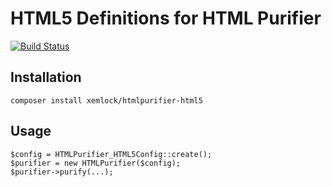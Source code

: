 # HTML5 Definitions for HTML Purifier

[![Build Status](https://travis-ci.org/xemlock/htmlpurifier-html5.svg?branch=master)](https://travis-ci.org/xemlock/htmlpurifier-html5)

## Installation

```
composer install xemlock/htmlpurifier-html5
```

## Usage

```
$config = HTMLPurifier_HTML5Config::create();
$purifier = new HTMLPurifier($config);
$purifier->purify(...);
```
